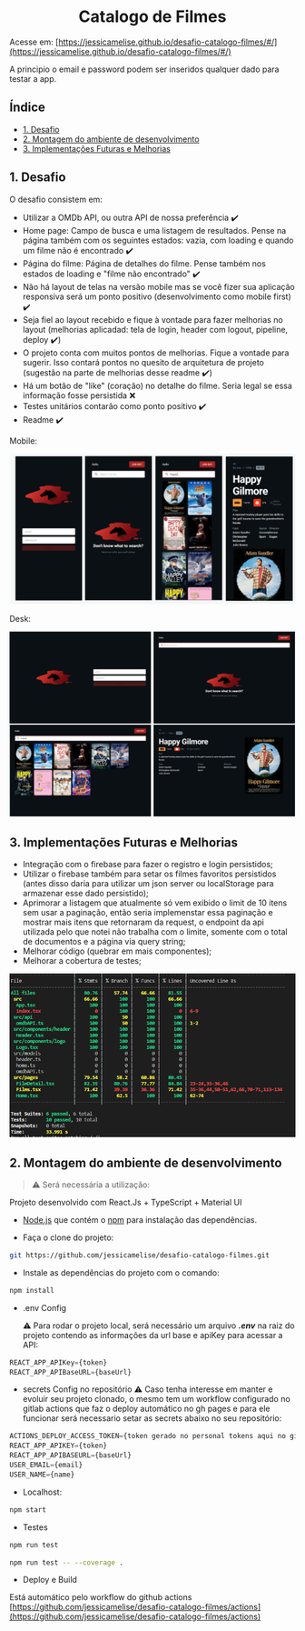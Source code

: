 <h1 align="center">Catalogo de Filmes</h1>

Acesse em: [https://jessicamelise.github.io/desafio-catalogo-filmes/#/](https://jessicamelise.github.io/desafio-catalogo-filmes/#/)

A principio o email e password podem ser inseridos qualquer dado para testar a app.

## Índice

* [1. Desafio](#1-desafio)
* [2. Montagem do ambiente de desenvolvimento](#2-montagem-do-ambiente-de-desenvolvimento)
* [3. Implementações Futuras e Melhorias](#3-implementações-futuras-e-melhorias)

## 1. Desafio

O desafio consistem em:

- Utilizar a OMDb API, ou outra API de nossa preferência :heavy_check_mark:
- Home page: Campo de busca e uma listagem de resultados. Pense na página também com os seguintes estados: vazia, com loading e quando um filme não é encontrado :heavy_check_mark:
- Página do filme: Página de detalhes do filme. Pense também nos estados de loading e "filme não encontrado" :heavy_check_mark:
- Não há layout de telas na versão mobile mas se você fizer sua aplicação responsiva será um ponto positivo (desenvolvimento como mobile first) :heavy_check_mark:
- Seja fiel ao layout recebido e fique à vontade para fazer melhorias no layout (melhorias aplicadad: tela de login, header com logout, pipeline, deploy :heavy_check_mark:)
- O projeto conta com muitos pontos de melhorias. Fique a vontade para sugerir. Isso contará pontos no quesito de arquitetura de projeto (sugestão na parte de melhorias desse readme :heavy_check_mark:)
- Há um botão de "like" (coração) no detalhe do filme. Seria legal se essa informação fosse persistida :x:
- Testes unitários contarão como ponto positivo :heavy_check_mark:
- Readme :heavy_check_mark:

Mobile:

<img src="./src/assets/images/image-2.png" />

Desk:

<img src="./src/assets/images/image-3.png" />

## 3. Implementações Futuras e Melhorias

* Integração com o firebase para fazer o registro e login persistidos;
* Utilizar o firebase também para setar os filmes favoritos persistidos (antes disso daria para utilizar um json server ou localStorage para armazenar esse dado persistido);
* Aprimorar a listagem que atualmente só vem exibido o limit de 10 itens sem usar a paginação, então seria implemenstar essa paginação e mostrar mais itens que retornaram da request, o endpoint da api utilizada pelo que notei não trabalha com o limite, somente com o total de documentos e a página via query string;
* Melhorar código (quebrar em mais componentes); 
* Melhorar a cobertura de testes;

<img src="./src/assets/images/image.png" />

## 2. Montagem do ambiente de desenvolvimento

> :warning: Será necessária a utilização:

Projeto desenvolvido com React.Js + TypeScript + Material UI

* [Node.js](https://nodejs.org/) que contém o [npm](https://docs.npmjs.com/) para instalação das dependências.

* Faça o clone do projeto:

``` sh
git https://github.com/jessicamelise/desafio-catalogo-filmes.git
```

* Instale as dependências do projeto com o comando:

``` sh
npm install
```

* .env Config

  :warning: Para rodar o projeto local, será necessário um arquivo _**.env**_ na raiz do projeto contendo as informações da url base e apiKey para acessar a API:

``` js
REACT_APP_APIKey={token}
REACT_APP_APIBaseURL={baseUrl}
```

* secrets Config no repositório
  :warning: Caso tenha interesse em manter e evoluir seu projeto clonado, o mesmo tem um workflow configurado no gitlab actions que faz o deploy automático no gh pages e para ele funcionar será necessario setar as secrets abaixo no seu repositório:

``` js
ACTIONS_DEPLOY_ACCESS_TOKEN={token gerado no personal tokens aqui no github}
REACT_APP_APIKEY={token}
REACT_APP_APIBASEURL={baseUrl}
USER_EMAIL={email}
USER_NAME={name}
```

* Localhost:

``` sh
npm start
```

* Testes

```sh
npm run test
```

```sh
npm run test -- --coverage .
```

* Deploy e Build

Está automático pelo workflow do github actions
[https://github.com/jessicamelise/desafio-catalogo-filmes/actions](https://github.com/jessicamelise/desafio-catalogo-filmes/actions)